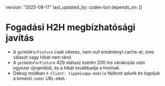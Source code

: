 version: "2025-08-17"
last_updated_by: codex-bot
depends_on: []

# Fogadási H2H megbízhatósági javítás

- A `getH2HForFixture` csak sikeres, nem null eredményt cache-el; üres választ vagy hibát nem tárol.
- A `getOddsForFixture` 429 státusz esetén 200 ms várakozás után egyszer újrapróbál, és a hibát továbbadja a hívónak.
- Debug módban `X-Client: tippmixapp-mobile` fejlécet adunk és logoljuk a kimenő `/odds` URL-eket.
